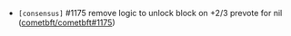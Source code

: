 - `[consensus]` \#1175 remove logic to unlock block on +2/3 prevote for nil ([cometbft/cometbft\#1175](https://github.com/cometbft/cometbft/pull/1175))
